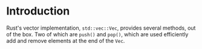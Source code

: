 # Introduction

Rust's vector implementation, `std::vec::Vec`, provides several methods, out of the box.
Two of which are `push()` and `pop()`, which are used efficiently add and remove elements at the end of the `Vec`.
